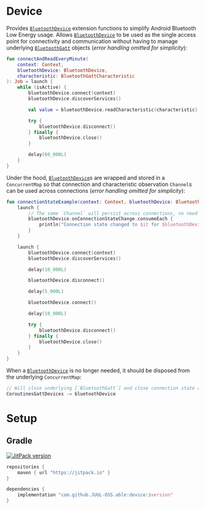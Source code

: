 # Device

Provides [`BluetoothDevice`] extension functions to simplify Android Bluetooth Low Energy usage.
Allows [`BluetoothDevice`] to be used as the single access point for connectivity and communication
without having to manage underlying [`BluetoothGatt`] objects (_error handling omitted for
simplicity_):

```kotlin
fun connectAndReadEveryMinute(
    context: Context,
    bluetoothDevice: BluetoothDevice,
    characteristic: BluetoothGattCharacteristic
): Job = launch {
    while (isActive) {
        bluetoothDevice.connect(context)
        bluetoothDevice.discoverServices()

        val value = bluetoothDevice.readCharacteristic(characteristic).value

        try {
            bluetoothDevice.disconnect()
        } finally {
            bluetoothDevice.close()
        }

        delay(60_000L)
    }
}
```

Under the hood, [`BluetoothDevice`]s are wrapped and stored in a `ConcurrentMap` so that connection
and characteristic observation `Channel`s can be used across connections (_error handling omitted
for simplicity_):

```kotlin
fun connectionStateExample(context: Context, bluetoothDevice: BluetoothDevice) {
    launch {
        // The same `Channel` will persist across connections, no need to resubscribe on reconnect.
        bluetoothDevice.onConnectionStateChange.consumeEach {
            println("Connection state changed to $it for $bluetoothDevice")
        }
    }

    launch {
        bluetoothDevice.connect(context)
        bluetoothDevice.discoverServices()

        delay(10_000L)

        bluetoothDevice.disconnect()

        delay(5_000L)

        bluetoothDevice.connect()

        delay(10_000L)

        try {
            bluetoothDevice.disconnect()
        } finally {
            bluetoothDevice.close()
        }
    }
}
```

When a [`BluetoothDevice`] is no longer needed, it should be disposed from the underlying
`ConcurrentMap`:

```kotlin
// Will close underlying [`BluetoothGatt`] and close connection state and character change Channels.
CoroutinesGattDevices -= bluetoothDevice
```

# Setup

## Gradle

[![JitPack version](https://jitpack.io/v/JUUL-OSS/able.svg)](https://jitpack.io/#JUUL-OSS/able)

```groovy
repositories {
    maven { url "https://jitpack.io" }
}

dependencies {
    implementation "com.github.JUUL-OSS.able:device:$version"
}
```


[`BluetoothDevice`]: https://developer.android.com/reference/android/bluetooth/BluetoothDevice
[`BluetoothGatt`]: https://developer.android.com/reference/android/bluetooth/BluetoothGatt
